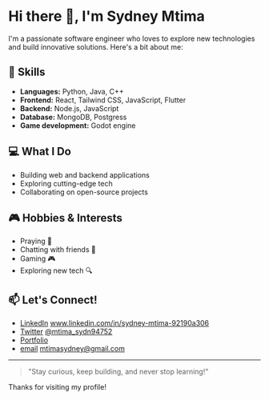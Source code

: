 # Hi there 👋, I'm Sydney Mtima

I'm a passionate software engineer who loves to explore new technologies and build innovative solutions. Here's a bit about me:

## 🚀 Skills
- **Languages:** Python, Java, C++
- **Frontend:** React, Tailwind CSS, JavaScript, Flutter
- **Backend:** Node.js, JavaScript
- **Database:** MongoDB, Postgress
- **Game development:** Godot engine

## 💻 What I Do
- Building web and backend applications
- Exploring cutting-edge tech
- Collaborating on open-source projects

## 🎮 Hobbies & Interests
- Praying 🙏
- Chatting with friends 💬
- Gaming 🎮
- Exploring new tech 🔍

## 📫 Let's Connect!
- [LinkedIn](#) www.linkedin.com/in/sydney-mtima-92190a306
- [Twitter](#) [@mtima_sydn94752](https://x.com/mtima_sydn94752)
- [Portfolio](#)
- [email](#) mtimasydney@gmail.com

---

> "Stay curious, keep building, and never stop learning!"

Thanks for visiting my profile!
